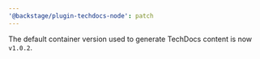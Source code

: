 ```yaml
---
'@backstage/plugin-techdocs-node': patch
---
```


The default container version used to generate TechDocs content is now `v1.0.2`.
